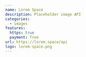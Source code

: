 ```yaml
---
name: Lorem Space
description: Placeholder image API
categories:
  - images
features:
  https: true
  payment: free
url: https://lorem.space/api
logo: lorem-space.png
---
```

